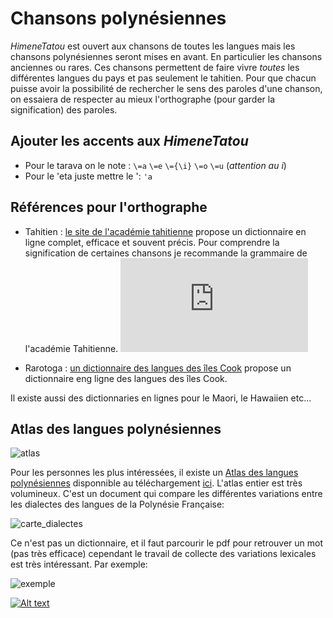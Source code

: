 # Chansons polynésiennes

*HimeneTatou* est ouvert aux chansons de toutes les langues mais les chansons polynésiennes seront mises en avant. En particulier les chansons anciennes ou rares.
Ces chansons permettent de faire vivre *toutes* les différentes langues du pays et pas seulement le tahitien.
Pour que chacun puisse avoir la possibilité de rechercher le sens des paroles d'une chanson, on essaiera de respecter au mieux l'orthographe (pour garder la signification) des paroles.

## Ajouter les accents aux *HimeneTatou*

* Pour le tarava on le note :  `\=a` `\=e` `\={\i}` `\=o` `\=u`   (*attention au i*)
* Pour le 'eta juste mettre le ': `'a`

##  Références pour l'orthographe

* Tahitien : [le site de l'académie tahitienne](http://www.farevanaa.pf/dictionnaire.php) propose un dictionnaire en ligne complet, efficace et souvent précis. Pour comprendre la signification de certaines chansons je recommande la grammaire de l'académie Tahitienne. 
![grammaire](http://www.farevanaa.pf/v2/img_publi.php?id=11)

* Rarotoga : [un dictionnaire des langues des îles Cook](http://cookislandsdictionary.com) propose un dictionnaire eng ligne des langues des îles Cook.

Il existe aussi des dictionnaries en lignes pour le Maori, le Hawaiien etc... 

## Atlas des langues polynésiennes

![atlas](http://alex.francois.online.fr/img/Francois_ATLAS_2015_cover_m.jpg)

Pour les personnes les plus intéressées, il existe un [Atlas des langues polynésiennes](http://alex.francois.online.fr/AF-ALPF_f.htm) disponnible au téléchargement [ici](http://alex.francois.online.fr/AF-ALPF_f.htm). L'atlas entier est très volumineux. C'est un document qui compare les différentes variations entre les dialectes des langues de la Polynésie Française: 

![carte_dialectes](http://alex.francois.online.fr/img/AlexFrancois_Atlas-PF-carte_2015_b.jpg)

Ce n'est pas un dictionnaire, et il faut parcourir le pdf pour retrouver un mot (pas très efficace) cependant le travail de collecte des variations lexicales est très intéressant. Par exemple:

![exemple](http://alex.francois.online.fr/img/ALPF_1-1-2_2--charmant.png)

[![Alt text](https://img.youtube.com/vi/e_D1FOzhbwc&/0.jpg)](https://www.youtube.com/watch?v=e_D1FOzhbwc&)
